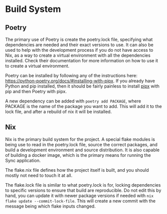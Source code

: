 # Build System

## Poetry

The primary use of Poetry is create the poetry.lock file, specifying what
dependencies are needed and their exact versions to use. It can also be used to
help with the development process if you do not have access to Nix, as a way to
create a virtual environment with all the dependencies installed. Check their
documentation for more information on how to use it to create a virtual
environment.

Poetry can be installed by following any of the instructions here:
<https://python-poetry.org/docs/#installing-with-pipx>. If you already have
Python and pip installed, then it should be fairly painless to install
[pipx](https://github.com/pypa/pipx) with pip and then Poetry with pipx.

A new dependency can be added with `poetry add PACKAGE`, where PACKAGE is the
name of the package you want to add. This will add it to the lock file, and
after a rebuild of nix it will be installed.

## Nix

Nix is the primary build system for the project. A special flake modules is
being use to read in the poetry.lock file, source the correct packages, and
build a development environment and source distribution. It is also capable of
building a docker image, which is the primary means for running the Sync
application.

The flake.nix file defines how the project itself is built, and you should
mostly not need to touch it at all.

The flake.lock file is similar to what poetry.lock is for, locking dependencies
to specific versions to ensure that build are reproducible. Do not edit this by
hand, you can update it with newer package versions if needed with
`nix flake update --commit-lock-file`. This will create a new commit with the
message being which flake inputs changed.
